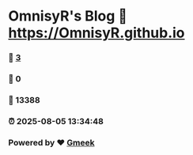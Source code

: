 # OmnisyR's Blog :link: https://OmnisyR.github.io 
### :page_facing_up: [3](https://OmnisyR.github.io/tag.html) 
### :speech_balloon: 0 
### :hibiscus: 13388 
### :alarm_clock: 2025-08-05 13:34:48 
### Powered by :heart: [Gmeek](https://github.com/Meekdai/Gmeek)

